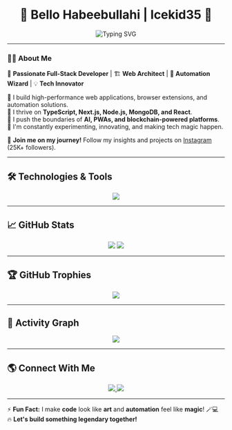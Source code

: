 <h1 align="center">🚀 Bello Habeebullahi | Icekid35 🚀</h1>
<p align="center">
  <img src="https://readme-typing-svg.demolab.com?font=Fira+Code&weight=600&size=24&duration=4000&pause=500&color=00F700&center=true&vCenter=true&width=500&lines=Full-Stack+Developer;Blockchain+Enthusiast;Automation+Expert;PWA+Architect;JavaScript+Evangelist;Tech+Innovator" alt="Typing SVG">
</p>

---

### 🧑‍💻 About Me  
🚀 **Passionate Full-Stack Developer** | 🏗️ **Web Architect** | 🤖 **Automation Wizard** | 💡 **Tech Innovator**  

🔹 I build high-performance web applications, browser extensions, and automation solutions.  
🔹 I thrive on **TypeScript, Next.js, Node.js, MongoDB, and React**.  
🔹 I push the boundaries of **AI, PWAs, and blockchain-powered platforms**.  
🔹 I'm constantly experimenting, innovating, and making tech magic happen.  

📢 **Join me on my journey!** Follow my insights and projects on [Instagram](https://instagram.com/javascriptpro1) (25K+ followers).  

---

## 🛠️ Technologies & Tools  
<p align="center">
  <img src="https://skillicons.dev/icons?i=js,ts,nodejs,react,nextjs,mongodb,express,tailwind,scss,puppeteer,appium,vercel,git,github,figma,tensorflow" />
</p>

---

## 📈 GitHub Stats  
<p align="center">
  <img src="https://github-readme-stats.vercel.app/api?username=Icekid35&show_icons=true&theme=dark&hide_border=true" />
  <img src="https://github-readme-streak-stats.herokuapp.com/?user=Icekid35&theme=dark&hide_border=true" />
</p>

---

## 🏆 GitHub Trophies  
<p align="center">
  <img src="https://github-profile-trophy.vercel.app/?username=Icekid35&theme=darkhub&margin-w=15&margin-h=15&column=6" />
</p>

---

## 🚀 Activity Graph  
<p align="center">
  <img src="https://github-readme-activity-graph.vercel.app/graph?username=Icekid35&theme=react-dark&hide_border=true" />
</p>

---

## 🌎 Connect With Me  
<p align="center">
  <a href="https://instagram.com/javascriptpro1">
    <img src="https://img.shields.io/badge/Instagram-%23E4405F.svg?style=for-the-badge&logo=instagram&logoColor=white" />
  </a>
  <a href="https://github.com/Icekid35">
    <img src="https://img.shields.io/badge/GitHub-000000?style=for-the-badge&logo=github&logoColor=white" />
  </a>
</p>

---

⚡ **Fun Fact:** I make **code** look like **art** and **automation** feel like **magic**! 🪄💻  
🔥 **Let's build something legendary together!**  
